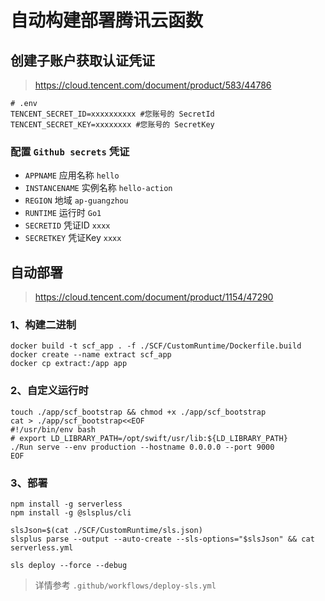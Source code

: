 # 自动构建部署腾讯云函数

## 创建子账户获取认证凭证

> <https://cloud.tencent.com/document/product/583/44786>

```shell
# .env
TENCENT_SECRET_ID=xxxxxxxxxx #您账号的 SecretId
TENCENT_SECRET_KEY=xxxxxxxx #您账号的 SecretKey
```

### 配置 `Github secrets` 凭证 

- `APPNAME` 应用名称 `hello`
- `INSTANCENAME` 实例名称 `hello-action`
- `REGION` 地域 `ap-guangzhou`
- `RUNTIME` 运行时 `Go1`
- `SECRETID` 凭证ID `xxxx`
- `SECRETKEY` 凭证Key `xxxx`

## 自动部署

> <https://cloud.tencent.com/document/product/1154/47290>

### 1、构建二进制

```shell
docker build -t scf_app . -f ./SCF/CustomRuntime/Dockerfile.build
docker create --name extract scf_app
docker cp extract:/app app
```

### 2、自定义运行时

```shell
touch ./app/scf_bootstrap && chmod +x ./app/scf_bootstrap
cat > ./app/scf_bootstrap<<EOF
#!/usr/bin/env bash
# export LD_LIBRARY_PATH=/opt/swift/usr/lib:${LD_LIBRARY_PATH}
./Run serve --env production --hostname 0.0.0.0 --port 9000
EOF
```

### 3、部署

```shell
npm install -g serverless
npm install -g @slsplus/cli

slsJson=$(cat ./SCF/CustomRuntime/sls.json)
slsplus parse --output --auto-create --sls-options="$slsJson" && cat serverless.yml

sls deploy --force --debug
```

> 详情参考 `.github/workflows/deploy-sls.yml`
